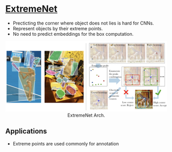 # [ExtremeNet](https://arxiv.org/pdf/1901.08043)
- Precticting the corner where object does not lies is hard for CNNs.
- Represent objects by their extreme points.
- No need to predict embeddings for the box computation.

<div align='center'>
<img src='https://raw.githubusercontent.com/rokmr/Computer-Vision/refs/heads/main/assets/ExtremeNet.png' width =600>
<figcaption>
ExtremeNet Arch.
</figcaption>
</div>

## Applications
- Extreme points are used commonly for annotation